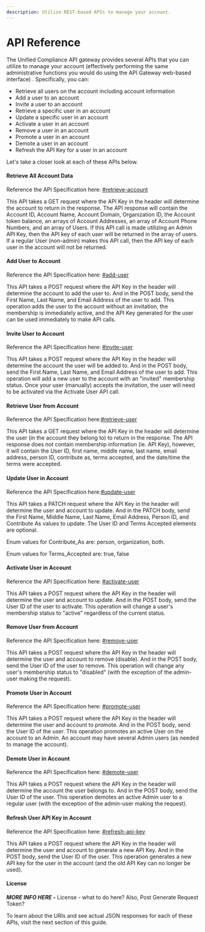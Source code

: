 ```yaml
---
description: Utilize REST-based APIs to manage your account.
---
```


# API Reference

The Unified Compliance API gateway provides several APIs that you can utilize to manage your account (effectively performing the same administrative functions you would do using the API Gateway web-based interface) .  Specifically, you can:

* Retrieve all users on the account including account information
* Add a user to an account&#x20;
* Invite a user to an account
* Retrieve a specific user in an account
* Update a specific user in an account
* Activate a user in an account
* Remove a user in an account
* Promote a user in an account
* Demote a user in an account
* Refresh the API Key for a user in an account

Let's take a closer look at each of these APIs below.

#### Retrieve All Account Data

Reference the API Specification here:  [#retrieve-account](api-test.md#retrieve-account "mention")

This API takes a GET request where the API Key in the header will determine the account to return in the response.  The API response will contain the Account ID, Account Name, Account Domain, Organization ID, the Account token balance, an arrays of Account Addresses, an array of Account Phone Numbers, and an array of Users.  If this API call is made utilizing an Admin API Key, then the API key of each user will be returned in the array of users.  If a regular User (non-admin) makes this  API call, then the API key of each user in the account will not be returned. &#x20;

#### Add User to Account

Reference the API Specification here:  [#add-user](api-test.md#add-user "mention")

This API takes a POST request where the API Key in the header will determine the account to add the user to.  And in the POST body, send the First Name, Last Name, and Email Address of the user to add.  This operation adds the user to the account without an invitation, the membership is immediately active, and the API Key generated for the user can be used immediately to make API calls.&#x20;

#### Invite User to Account

Reference the API Specification here:  [#invite-user](api-test.md#invite-user "mention")

This API takes a POST request where the API Key in the header will determine the account the user will be added to.  And in the POST body, send the First Name, Last Name, and Email Address of the user to add.  This operation will add a new user to the account with an "invited" membership status.  Once your user (manually) accepts the invitation, the user will need to be activated via the Activate User API call.

#### Retrieve User from Account

Reference the API Specification here:[#retrieve-user](api-test.md#retrieve-user "mention") &#x20;

This API takes a GET request where the API Key in the header will determine the user (in the account they belong to) to return in the response.  The API response does not contain membership information (ie. API Key), however, it will contain the User ID, first name, middle name, last name, email address, person ID, contribute as, terms accepted, and the date/time the terms were accepted. &#x20;

#### Update User in Account

Reference the API Specification here:[#update-user](api-test.md#update-user "mention")

This API takes a PATCH request where the API Key in the header will determine the user and account to update.  And in the PATCH body, send the First Name, Middle Name, Last Name, Email Address, Person ID, and Contribute As values to update.  The User ID and Terms Accepted elements are optional. &#x20;

Enum values for Contribute\_As are:  person, organization, both. &#x20;

Enum values for Terms\_Accepted are:  true, false &#x20;

#### Activate User in Account

Reference the API Specification here: [#activate-user](api-test.md#activate-user "mention")

This API takes a POST request where the API Key in the header will determine the user and account to update.  And in the POST body, send the User ID of the user to activate.  This operation will change a user's membership status to "active" regardless of the current status.

#### Remove User from Account

Reference the API Specification here: [#remove-user](api-test.md#remove-user "mention")

This API takes a POST request where the API Key in the header will determine the user and account to remove (disable).  And in the POST body, send the User ID of the user to remove.  This operation will change any user's membership status to "disabled" (with the exception of the admin-user making the request). &#x20;

#### Promote User in Account

Reference the API Specification here: [#promote-user](api-test.md#promote-user "mention")

This API takes a POST request where the API Key in the header will determine the user and account to promote.  And in the POST body, send the User ID of the user.  This operation promotes an active User on the account to an Admin.   An account may have several Admin users (as needed to manage the account). &#x20;

#### Demote User in Account

Reference the API Specification here: [#demote-user](api-test.md#demote-user "mention")

This API takes a POST request where the API Key in the header will determine the account the user belongs to.  And in the POST body, send the User ID of the user.  This operation demotes an active Admin user to a regular user (with the exception of the admin-user making the request).

#### Refresh User API Key in Account

Reference the API Specification here: [#refresh-api-key](api-test.md#refresh-api-key "mention")

This API takes a POST request where the API Key in the header will determine the user and account to generate a new API Key.  And in the POST body, send the User ID of the user.  This operation generates a new API key for the user in the account (and the old API Key can no longer be used). &#x20;

#### License

_**MORE INFO HERE -**_ License - what to do here?   Also, Post Generate Request Token?

To learn about the URIs and see actual JSON responses for each of these APIs, visit the next section of this guide.
